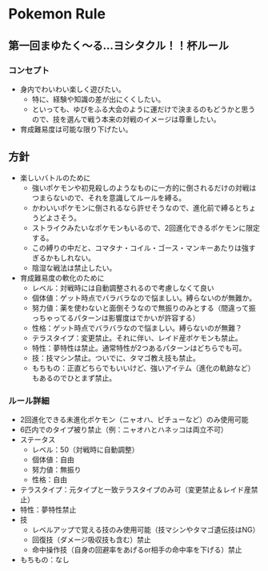 # Pokemon Rule

## 第一回まゆたく～る...ヨシタクル！！杯ルール

### コンセプト

- 身内でわいわい楽しく遊びたい。
  - 特に、経験や知識の差が出にくくしたい。
  - といっても、ゆびをふる大会のように運だけで決まるのもどうかと思うので、技を選んで戦う本来の対戦のイメージは尊重したい。
- 育成難易度は可能な限り下げたい。

## 方針

- 楽しいバトルのために
  - 強いポケモンや初見殺しのようなものに一方的に倒されるだけの対戦はつまらないので、それを意識してルールを縛る。
  - かわいいポケモンに倒されるなら許せそうなので、進化前で縛るとちょうどよさそう。
  - ストライクみたいなポケモンもいるので、2回進化できるポケモンに限定する。
  - この縛りの中だと、コマタナ・コイル・ゴース・マンキーあたりは強すぎるかもしれない。
  - 陰湿な戦法は禁止したい。
- 育成難易度の軟化のために
  - レベル：対戦時には自動調整されるので考慮しなくて良い
  - 個体値：ゲット時点でバラバラなので悩ましい。縛らないのが無難か。
  - 努力値：薬を使わないと面倒そうなので無振りのみとする（間違って振っちゃってるパターンは影響度はでかいが許容する）
  - 性格：ゲット時点でバラバラなので悩ましい。縛らないのが無難？
  - テラスタイプ：変更禁止。それに伴い、レイド産ポケモンも禁止。
  - 特性：夢特性は禁止。通常特性が2つあるパターンはどちらでも可。
  - 技：技マシン禁止。ついでに、タマゴ教え技も禁止。
  - もちもの：正直どちらでもいいけど、強いアイテム（進化の軌跡など）もあるのでひとまず禁止。

### ルール詳細

- 2回進化できる未進化ポケモン（ニャオハ、ピチューなど）のみ使用可能
- 6匹内でのタイプ被り禁止（例：ニャオハとハネッコは両立不可）
- ステータス
  - レベル：50（対戦時に自動調整）
  - 個体値：自由
  - 努力値：無振り
  - 性格：自由
- テラスタイプ：元タイプと一致テラスタイプのみ可（変更禁止＆レイド産禁止）
- 特性：夢特性禁止
- 技
  - レベルアップで覚える技のみ使用可能（技マシンやタマゴ遺伝技はNG）
  - 回復技（ダメージ吸収技も含む）禁止
  - 命中操作技（自身の回避率をあげるor相手の命中率を下げる）禁止
- もちもの：なし
